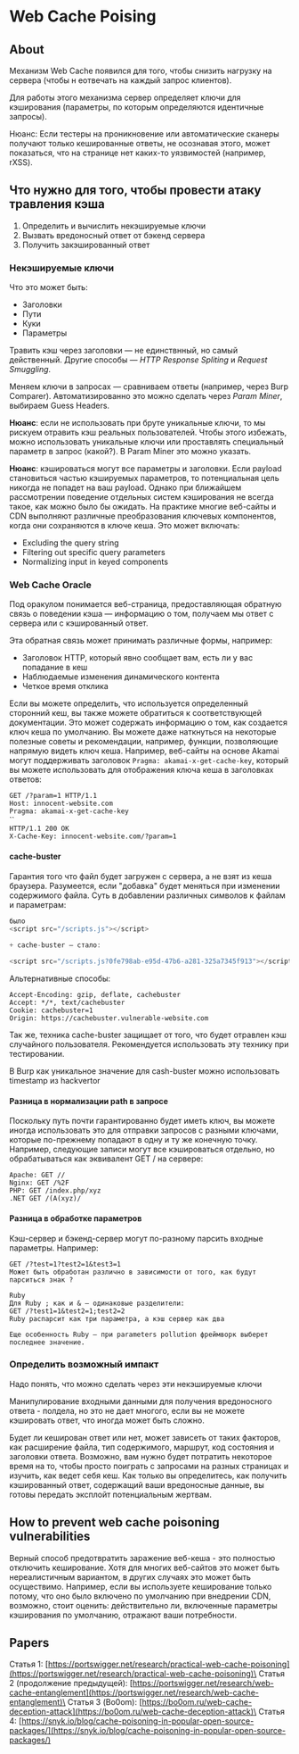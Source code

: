 # Web Cache Poising

## About

Механизм Web Cache появился для того, чтобы снизить нагрузку на сервера (чтобы н еотвечать на каждый запрос клиентов).

Для работы этого механизма сервер определяет ключи для кэширования (параметры, по которым определяются идентичные запросы).

Нюанс: Если тестеры на проникновение или автоматические сканеры получают только кешированные ответы, не осознавая этого, может показаться, что на странице нет каких-то уязвимостей (например, rXSS).

## Что нужно для того, чтобы провести атаку травления кэша

1. Определить и вычислить некэшируемые ключи
2. Вызвать вредоносный ответ от бэкенд сервера
3. Получить закэшированный ответ

### Некэшируемые ключи

Что это может быть:

* Заголовки
* Пути
* Куки
* Параметры

Травить кэш через заголовки — не единствнный, но самый действенный. Другие способы — _HTTP Response Spliting_ и _Request Smuggling_.&#x20;

Меняем ключи в запросах — сравниваем ответы (например, через Burp Comparer). Автоматизированно это можно сделать через _Param Miner_, выбираем Guess Headers.&#x20;

**Нюанс**: если не использовать при бруте уникальные ключи, то мы рискуем отравить кэш реальных пользователей.  Чтобы этого избежать, можно использовать уникальные ключи или проставлять специальный параметр в запрос (какой?). В Param Miner это можно указать.

**Нюанс**: кэшироваться могут все параметры и заголовки. Если payload становиться частью кэшируемых параметров, то потенциальная цель никогда не попадет на ваш payload. Однако при ближайшем рассмотрении поведение отдельных систем кэширования не всегда такое, как можно было бы ожидать. На практике многие веб-сайты и CDN выполняют различные преобразования ключевых компонентов, когда они сохраняются в ключе кеша. Это может включать:

* &#x20;Excluding the query string
* &#x20;Filtering out specific query parameters
* &#x20;Normalizing input in keyed components

### Web Cache Oracle

Под оракулом понимается веб-страница, предоставляющая обратную связь о поведении кэша — информацию о том, получаем мы ответ с сервера или с кэшированный ответ.&#x20;

Эта обратная связь может принимать различные формы, например:

* Заголовок HTTP, который явно сообщает вам, есть ли у вас попадание в кеш
* Наблюдаемые изменения динамического контента
* Четкое время отклика

Если вы можете определить, что используется определенный сторонний кеш, вы также можете обратиться к соответствующей документации. Это может содержать информацию о том, как создается ключ кеша по умолчанию. Вы можете даже наткнуться на некоторые полезные советы и рекомендации, например, функции, позволяющие напрямую видеть ключ кеша. Например, веб-сайты на основе Akamai могут поддерживать заголовок `Pragma: akamai-x-get-cache-key`, который вы можете использовать для отображения ключа кеша в заголовках ответов:

`GET /?param=1 HTTP/1.1`\
`Host: innocent-website.com`\
`Pragma: akamai-x-get-cache-key`\
``\
`HTTP/1.1 200 OK`\
`X-Cache-Key: innocent-website.com/?param=1`

#### cache-buster

Гарантия того что файл будет загружен с сервера, а не взят из кеша браузера. Разумеется, если "добавка" будет меняться при изменении содержимого файла. Суть в добавлении различных символов к файлам и параметрам:

```javascript
было
<script src="/scripts.js"></script>

+ cache-buster — стало:

<script src="/scripts.js?0fe798ab-e95d-47b6-a281-325a7345f913"></script>
```

Альтернативные способы:

```
Accept-Encoding: gzip, deflate, cachebuster
Accept: */*, text/cachebuster
Cookie: cachebuster=1
Origin: https://cachebuster.vulnerable-website.com 
```

Так же, техника cache-buster защищает от того, что будет отравлен кэш случайного пользователя. Рекомендуется использовать эту технику при тестировании.

В Burp как уникальное значение для cash-buster можно использовать timestamp из hackvertor

#### Разница в нормализации path в запросе

Поскольку путь почти гарантированно будет иметь ключ, вы можете иногда использовать это для отправки запросов с разными ключами, которые по-прежнему попадают в одну и ту же конечную точку. Например, следующие записи могут все кэшироваться отдельно, но обрабатываться как эквивалент GET / на сервере:

```
Apache: GET //
Nginx: GET /%2F
PHP: GET /index.php/xyz
.NET GET /(A(xyz)/
```

#### Разница в обработке параметров

Кэш-сервер и бэкенд-сервер могут по-разному парсить входные параметры. Например:

```
GET /?test=1?test2=1&test3=1
Может быть обработан различно в зависимости от того, как будут парситься знак ?

Ruby
Для Ruby ; как и & — одинаковые разделители:
GET /?test1=1&test2=1;test2=2
Ruby распарсит как три параметра, а кэш сервер как два

Еще особенность Ruby — при parameters pollution фреймворк выберет последнее значение.
```

### Определить возможный импакт

Надо понять, что можно сделать через эти некэшируемые ключи

Манипулирование входными данными для получения вредоносного ответа - полдела, но это не дает многого, если вы не можете кэшировать ответ, что иногда может быть сложно.

Будет ли кеширован ответ или нет, может зависеть от таких факторов, как расширение файла, тип содержимого, маршрут, код состояния и заголовки ответа. Возможно, вам нужно будет потратить некоторое время на то, чтобы просто поиграть с запросами на разных страницах и изучить, как ведет себя кеш. Как только вы определитесь, как получить кэшированный ответ, содержащий ваши вредоносные данные, вы готовы передать эксплойт потенциальным жертвам.

## How to prevent web cache poisoning vulnerabilities

Верный способ предотвратить заражение веб-кеша - это полностью отключить кеширование. Хотя для многих веб-сайтов это может быть нереалистичным вариантом, в других случаях это может быть осуществимо. Например, если вы используете кеширование только потому, что оно было включено по умолчанию при внедрении CDN, возможно, стоит оценить: действительно ли,  включенные параметры кэширования по умолчанию, отражают ваши потребности.

## Papers

Статья 1: [https://portswigger.net/research/practical-web-cache-poisoning](https://portswigger.net/research/practical-web-cache-poisoning)\
Статья 2 (продолжение предыдущей): [https://portswigger.net/research/web-cache-entanglement](https://portswigger.net/research/web-cache-entanglement)\
Статья 3 (Bo0om): [https://bo0om.ru/web-cache-deception-attack](https://bo0om.ru/web-cache-deception-attack)\
Статья 4: [https://snyk.io/blog/cache-poisoning-in-popular-open-source-packages/](https://snyk.io/blog/cache-poisoning-in-popular-open-source-packages/)

&#x20;
